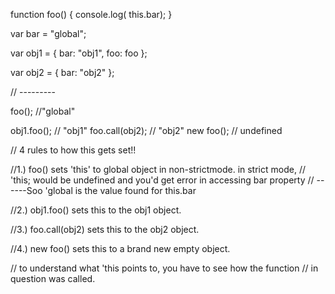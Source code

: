 function foo() 
{
    console.log( this.bar);
}

var bar = "global";

var obj1 =
    {
        bar: "obj1",
        foo: foo
    };

var obj2 = {
    bar: "obj2"
};

// ---------

foo();         //"global"

obj1.foo();     // "obj1"
foo.call(obj2); // "obj2"
new foo();      // undefined


// 4 rules to how this gets set!!

//1.) foo() sets 'this' to global object in non-strictmode. in strict mode,
// 'this; would be undefined and you'd get error in accessing bar property
// ------Soo 'global is the value found for this.bar

//2.) obj1.foo() sets this to the obj1 object.

//3.) foo.call(obj2) sets this to the obj2 object.

//4.) new foo() sets this to a brand new empty object.

// to understand what 'this points to, you have to see how the function
// in question was called.